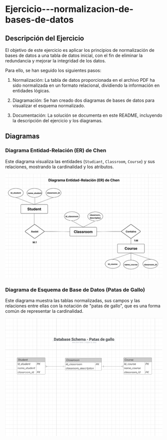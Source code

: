 # Ejercicio---normalizacion-de-bases-de-datos

## Descripción del Ejercicio
El objetivo de este ejercicio es aplicar los principios de normalización de bases de datos a una tabla de datos inicial, con el fin de eliminar la redundancia y mejorar la integridad de los datos.

Para ello, se han seguido los siguientes pasos:

1. Normalización: La tabla de datos proporcionada en el archivo PDF ha sido normalizada en un formato relacional, dividiendo la información en entidades lógicas.

2. Diagramación: Se han creado dos diagramas de bases de datos para visualizar el esquema normalizado.

3. Documentación: La solución se documenta en este README, incluyendo la descripción del ejercicio y los diagramas.

## Diagramas
### Diagrama Entidad-Relación (ER) de Chen
Este diagrama visualiza las entidades (`Studiant`, `Classroom`, `Course`) y sus relaciones, mostrando la cardinalidad y los atributos.

![...](img/img---diagrama-er-chen.png)

### Diagrama de Esquema de Base de Datos (Patas de Gallo)
Este diagrama muestra las tablas normalizadas, sus campos y las relaciones entre ellas con la notación de "patas de gallo", que es una forma común de representar la cardinalidad.

![...](img/img---database-schema-patasdegallo.png)
